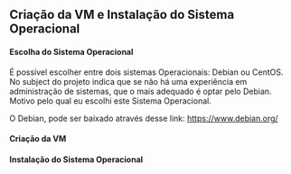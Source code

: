 ## Criação da VM e Instalação do Sistema Operacional

#### Escolha do Sistema Operacional

É possível escolher entre dois sistemas Operacionais: Debian ou CentOS. No subject do projeto indica que se não há uma experiência em administração de sistemas, que o mais adequado é optar pelo Debian. Motivo pelo qual eu escolhi este Sistema Operacional.

O Debian, pode ser baixado através desse link: https://www.debian.org/

#### Criação da VM



#### Instalação do Sistema Operacional




